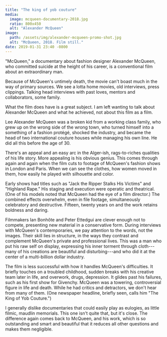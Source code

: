 ```yaml
---
title: "The king of yob couture"
media:
  image: mcqueen-documentary-2018.jpg
  ratio: 800x450
  alt: "Alexander McQueen"
image:
  path: /assets/img/alexander-mcqueen-promo-shot.jpg
  alt: "McQueen, 2018. Film still."
date: 2019-01-31 23:40 -0800
---
```


"McQueen," a documentary about fashion designer Alexander McQueen, who committed suicide at the height of his career, is a conventional film about an extraordinary man.

Because of McQueen's untimely death, the movie can't boast much in the way of primary sources. We see a lotta home movies, old interviews, press clippings. Talking head interviews with past loves, mentors and collaborators, some family.

What the film does have is a great subject. I am left wanting to talk about Alexander McQueen and what he achieved, not about this film as a film.

Lee Alexander McQueen was a broken kid from a working class family, who grew up on the wrong side of the wrong town, who turned himself into a something of a fashion protégé, shocked the industry, and became the head of two international couture houses while managing his own line. He did all this before the age of 30.

There's an appeal and an easy arc in the Alger-ish, rags-to-riches qualities of his life story. More appealing is his obvious genius. This comes through again and again when the film cuts to footage of McQueen's fashion shows in London and Paris. When we can see the clothes, how women moved in them, how easily he played with silhouette and color.

Early shows had titles such as "Jack the Ripper Stalks His Victims" and "Highland Rape." His staging and execution were operatic and theatrical. (One of his models noted that McQueen had the eye of a film director.) The combined effects overwhelm, even in file footage, simultaneously celebratory and destructive. Fifteen, twenty years on and the work retains boldness and daring.

Filmmakers Ian Bonhôte and Peter Ettedgui are clever enough not to compete, presenting new material in a conservative form. During interviews with McQueen's contemporaries, we pay attention to the words, not the images. Their skill lies in structure, in the ways they contrast and complement McQueen's private and professional lives. This was a man who put his raw self on display, expressing his inner torment through cloth---many of his creations are beautiful and disturbing---and who did it at the center of a multi-billion dollar industry.

The film is less successful with how it handles McQueen's difficulties. It briefly touches on a troubled childhood, sudden breaks with his creative team later in life, and overwork, drugs, depression. It glides past his failures, such as his first show for Givenchy. McQueen was a towering, controversial figure in life and death. While he had critics and detractors, we don't hear from many of them. (One newspaper headline, briefly seen, calls him "The King of Yob Couture.")

I generally dislike documentaries that could easily play as eulogies, as little filmic, maudlin memorials. This one isn't quite that, but it's close. The difference again comes back to McQueen, and his work, which is so outstanding and smart and beautiful that it reduces all other questions and makes them negligible.
